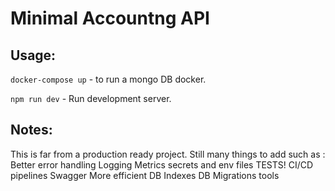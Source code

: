 # Minimal Accountng API



## Usage:



`docker-compose up` - to run a mongo DB docker.

`npm run dev` - Run development server.


## Notes:
This is far from a production ready project. Still many things to add such as :
Better error handling
Logging
Metrics
secrets and env files
TESTS!
CI/CD pipelines
Swagger
More efficient DB Indexes
DB Migrations tools

